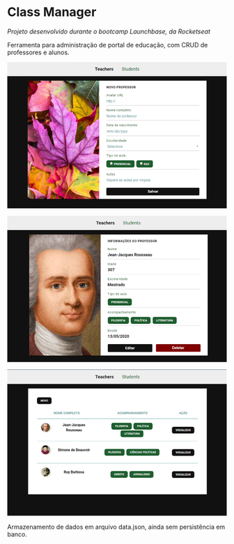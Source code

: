 # Class Manager
*Projeto desenvolvido durante o bootcamp Launchbase, da Rocketseat*


Ferramenta para administração de portal de educação, com CRUD de professores e alunos. 

![Create Page](/public/01.png)

![Create Page](/public/02.png)

![Create Page](/public/03.png)

Armazenamento de dados em arquivo data.json, ainda sem persistência em banco. 
